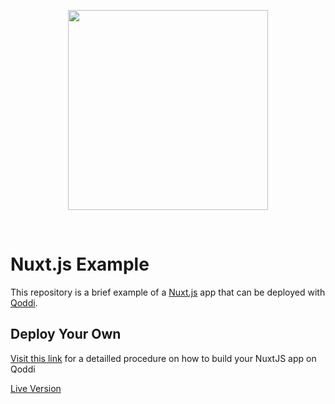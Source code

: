 <p align="center"><a href="https://devcenter.flashdrive.io/deploy-nuxtjs-on-flashdrive-io/"><img align="center" style="width:320px" src="https://devcenter.qoddi.com/wp-content/uploads/2021/11/800px-transparent-logo.png"/></a></p><br/>

# Nuxt.js Example

This repository is a brief example of a [Nuxt.js](https://nuxtjs.org) app that can be deployed with [Qoddi](https://qoddi.com).

## Deploy Your Own

[Visit this link](https://devcenter.qoddi.com/deploy-nuxtjs-on-flashdrive-io/) for a detailled procedure on how to build your NuxtJS app on Qoddi

[Live Version](https://nuxtjs.us06.fldrv.com/)
